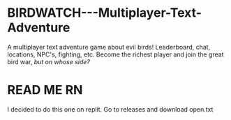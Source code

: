 # BIRDWATCH---Multiplayer-Text-Adventure
A multiplayer text adventure game about evil birds! Leaderboard, chat, locations, NPC's, fighting, etc. Become the richest player and join the great bird war, *but on whose side?*

# READ ME RN

I decided to do this one on replit. Go to releases and download open.txt
